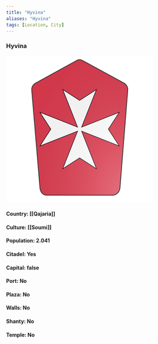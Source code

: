 ```yaml
---
title: "Hyvina"
aliases: "Hyvina"
tags: [Location, City]
---
```

### Hyvina
![](attachment/5edf10a0185d7186377a043e18712079.svg)

#### Country: [[Qajaria]]

#### Culture: [[Soumi]]

#### Population: 2.041

#### Citadel: Yes

#### Capital: false

#### Port: No

#### Plaza: No

#### Walls: No

#### Shanty: No

#### Temple: No


